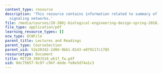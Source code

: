 ```yaml
---
content_type: resource
description: 'This resource contains information related to summary of the workshop:
  signaling networks.'
file: /media/courses/20-380j-biological-engineering-design-spring-2010/0dc756579c97c94fdedefe8e5d74a1c3_MIT20_380JS10_wk17_fw.pdf
file_type: application/pdf
learning_resource_types: []
ocw_type: OCWFile
parent_title: Lectures and Readings
parent_type: CourseSection
parent_uid: 52e203d2-2d0d-9bb1-0143-e079117c1785
resourcetype: Document
title: MIT20_380JS10_wk17_fw.pdf
uid: 0dc75657-9c97-c94f-dede-fe8e5d74a1c3
---
```

